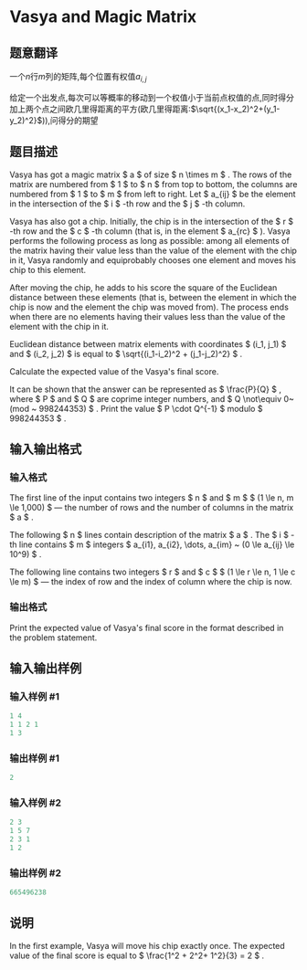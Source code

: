 # Vasya and Magic Matrix

## 题意翻译

一个$n$行$m$列的矩阵,每个位置有权值$a_{i,j}$

给定一个出发点,每次可以等概率的移动到一个权值小于当前点权值的点,同时得分加上两个点之间欧几里得距离的平方(欧几里得距离:$\sqrt{(x_1-x_2)^2+(y_1-y_2)^2}$)),问得分的期望

## 题目描述

Vasya has got a magic matrix $ a $ of size $ n \times m $ . The rows of the matrix are numbered from $ 1 $ to $ n $ from top to bottom, the columns are numbered from $ 1 $ to $ m $ from left to right. Let $ a_{ij} $ be the element in the intersection of the $ i $ -th row and the $ j $ -th column.

Vasya has also got a chip. Initially, the chip is in the intersection of the $ r $ -th row and the $ c $ -th column (that is, in the element $ a_{rc} $ ). Vasya performs the following process as long as possible: among all elements of the matrix having their value less than the value of the element with the chip in it, Vasya randomly and equiprobably chooses one element and moves his chip to this element.

After moving the chip, he adds to his score the square of the Euclidean distance between these elements (that is, between the element in which the chip is now and the element the chip was moved from). The process ends when there are no elements having their values less than the value of the element with the chip in it.

Euclidean distance between matrix elements with coordinates $ (i_1, j_1) $ and $ (i_2, j_2) $ is equal to $ \sqrt{(i_1-i_2)^2 + (j_1-j_2)^2} $ .

Calculate the expected value of the Vasya's final score.

It can be shown that the answer can be represented as $ \frac{P}{Q} $ , where $ P $ and $ Q $ are coprime integer numbers, and $ Q \not\equiv 0~(mod ~ 998244353) $ . Print the value $ P \cdot Q^{-1} $ modulo $ 998244353 $ .

## 输入输出格式

### 输入格式

The first line of the input contains two integers $ n $ and $ m $ $ (1 \le n, m \le 1\,000) $ — the number of rows and the number of columns in the matrix $ a $ .

The following $ n $ lines contain description of the matrix $ a $ . The $ i $ -th line contains $ m $ integers $ a_{i1}, a_{i2}, \dots, a_{im} ~ (0 \le a_{ij} \le 10^9) $ .

The following line contains two integers $ r $ and $ c $ $ (1 \le r \le n, 1 \le c \le m) $ — the index of row and the index of column where the chip is now.

### 输出格式

Print the expected value of Vasya's final score in the format described in the problem statement.

## 输入输出样例

### 输入样例 #1

```cpp
1 4
1 1 2 1
1 3

```
### 输出样例 #1

```cpp
2

```
### 输入样例 #2

```cpp
2 3
1 5 7
2 3 1
1 2

```
### 输出样例 #2

```cpp
665496238

```
## 说明

In the first example, Vasya will move his chip exactly once. The expected value of the final score is equal to $ \frac{1^2 + 2^2+ 1^2}{3} = 2 $ .

